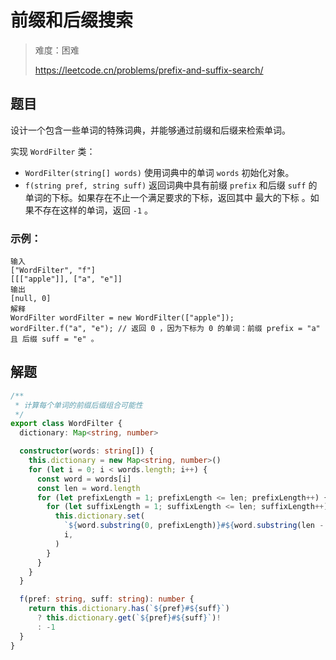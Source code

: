 # 前缀和后缀搜索

> 难度：困难
>
> https://leetcode.cn/problems/prefix-and-suffix-search/

## 题目

设计一个包含一些单词的特殊词典，并能够通过前缀和后缀来检索单词。

实现 `WordFilter` 类：

- `WordFilter(string[] words)` 使用词典中的单词 `words` 初始化对象。
- `f(string pref, string suff)` 返回词典中具有前缀 `prefix` 和后缀 `suff` 的单词的下标。如果存在不止一个满足要求的下标，返回其中 最大的下标 。如果不存在这样的单词，返回 `-1` 。
 

### 示例：

```
输入
["WordFilter", "f"]
[[["apple"]], ["a", "e"]]
输出
[null, 0]
解释
WordFilter wordFilter = new WordFilter(["apple"]);
wordFilter.f("a", "e"); // 返回 0 ，因为下标为 0 的单词：前缀 prefix = "a" 且 后缀 suff = "e" 。
```

## 解题

```ts 
/**
 * 计算每个单词的前缀后缀组合可能性
 */
export class WordFilter {
  dictionary: Map<string, number>

  constructor(words: string[]) {
    this.dictionary = new Map<string, number>()
    for (let i = 0; i < words.length; i++) {
      const word = words[i]
      const len = word.length
      for (let prefixLength = 1; prefixLength <= len; prefixLength++) {
        for (let suffixLength = 1; suffixLength <= len; suffixLength++) {
          this.dictionary.set(
            `${word.substring(0, prefixLength)}#${word.substring(len - suffixLength)}`,
            i,
          )
        }
      }
    }
  }

  f(pref: string, suff: string): number {
    return this.dictionary.has(`${pref}#${suff}`)
      ? this.dictionary.get(`${pref}#${suff}`)!
      : -1
  }
}
```